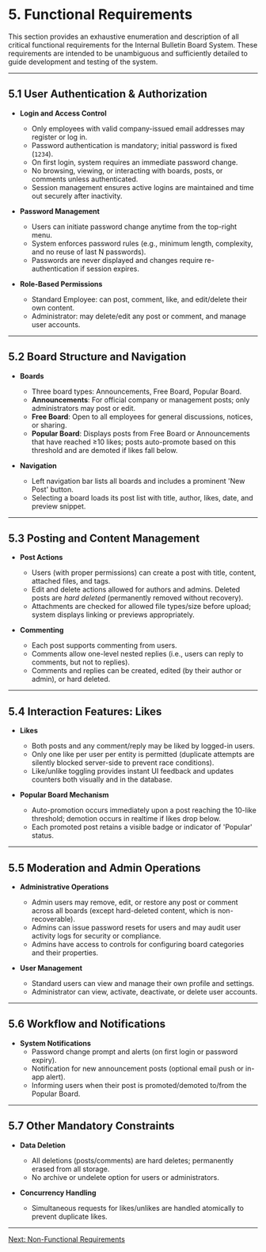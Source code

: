 # 5. Functional Requirements

This section provides an exhaustive enumeration and description of all critical functional requirements for the Internal Bulletin Board System. These requirements are intended to be unambiguous and sufficiently detailed to guide development and testing of the system.

---

## 5.1 User Authentication & Authorization

- **Login and Access Control**
  - Only employees with valid company-issued email addresses may register or log in.
  - Password authentication is mandatory; initial password is fixed (`1234`).
  - On first login, system requires an immediate password change.
  - No browsing, viewing, or interacting with boards, posts, or comments unless authenticated.
  - Session management ensures active logins are maintained and time out securely after inactivity.

- **Password Management**
  - Users can initiate password change anytime from the top-right menu.
  - System enforces password rules (e.g., minimum length, complexity, and no reuse of last N passwords).
  - Passwords are never displayed and changes require re-authentication if session expires.

- **Role-Based Permissions**
  - Standard Employee: can post, comment, like, and edit/delete their own content.
  - Administrator: may delete/edit any post or comment, and manage user accounts.

---

## 5.2 Board Structure and Navigation

- **Boards**
  - Three board types: Announcements, Free Board, Popular Board.
  - **Announcements**: For official company or management posts; only administrators may post or edit.
  - **Free Board**: Open to all employees for general discussions, notices, or sharing.
  - **Popular Board**: Displays posts from Free Board or Announcements that have reached ≥10 likes; posts auto-promote based on this threshold and are demoted if likes fall below.

- **Navigation**
  - Left navigation bar lists all boards and includes a prominent 'New Post' button.
  - Selecting a board loads its post list with title, author, likes, date, and preview snippet.

---

## 5.3 Posting and Content Management

- **Post Actions**
  - Users (with proper permissions) can create a post with title, content, attached files, and tags.
  - Edit and delete actions allowed for authors and admins. Deleted posts are *hard deleted* (permanently removed without recovery).
  - Attachments are checked for allowed file types/size before upload; system displays linking or previews appropriately.

- **Commenting**
  - Each post supports commenting from users.
  - Comments allow one-level nested replies (i.e., users can reply to comments, but not to replies).
  - Comments and replies can be created, edited (by their author or admin), or hard deleted.

---

## 5.4 Interaction Features: Likes

- **Likes**
  - Both posts and any comment/reply may be liked by logged-in users.
  - Only one like per user per entity is permitted (duplicate attempts are silently blocked server-side to prevent race conditions).
  - Like/unlike toggling provides instant UI feedback and updates counters both visually and in the database.

- **Popular Board Mechanism**
  - Auto-promotion occurs immediately upon a post reaching the 10-like threshold; demotion occurs in realtime if likes drop below.
  - Each promoted post retains a visible badge or indicator of 'Popular' status.
  
---

## 5.5 Moderation and Admin Operations

- **Administrative Operations**
  - Admin users may remove, edit, or restore any post or comment across all boards (except hard-deleted content, which is non-recoverable).
  - Admins can issue password resets for users and may audit user activity logs for security or compliance.
  - Admins have access to controls for configuring board categories and their properties.

- **User Management**
  - Standard users can view and manage their own profile and settings.
  - Administrator can view, activate, deactivate, or delete user accounts.

---

## 5.6 Workflow and Notifications

- **System Notifications**
  - Password change prompt and alerts (on first login or password expiry).
  - Notification for new announcement posts (optional email push or in-app alert).
  - Informing users when their post is promoted/demoted to/from the Popular Board.

---

## 5.7 Other Mandatory Constraints

- **Data Deletion**
  - All deletions (posts/comments) are hard deletes; permanently erased from all storage.
  - No archive or undelete option for users or administrators.

- **Concurrency Handling**
  - Simultaneous requests for likes/unlikes are handled atomically to prevent duplicate likes.

---

[Next: Non-Functional Requirements](6_non_functional_requirements.md)
